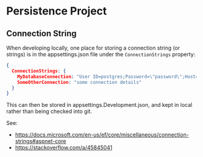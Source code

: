 # Persistence Project

## Connection String

When developing locally, one place for storing a connection string (or strings) is in the appsettings.json
file under the `ConnectionStrings` property:
```json
{
  ConnectionStrings: {
    MyDatabaseConnection: "User ID=postgres;Password=\"password\";Host=localhost;Port=5432;Database=my_db;",
    SomeOtherConnection: "some connection details"
  }
}
```

This can then be stored in appsettings.Development.json, and kept in local rather than being checked into git.

See:
- https://docs.microsoft.com/en-us/ef/core/miscellaneous/connection-strings#aspnet-core
- https://stackoverflow.com/a/45845041
